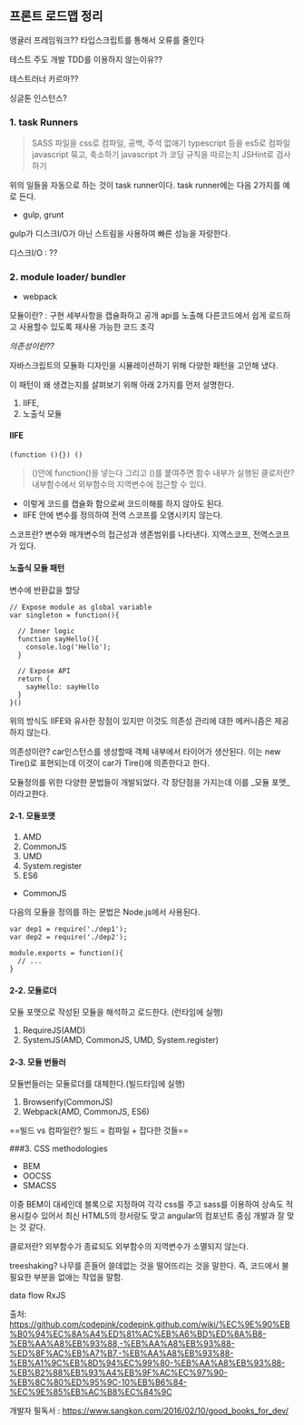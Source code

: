 ## 프론트 로드맵 정리

앵귤러 프레임워크??
타입스크립트를 통해서 오류를 줄인다

테스트 주도 개발 TDD를 이용하지 않는이유??

테스트러너 카르마??

싱글톤 인스턴스?

### 1. task Runners
> SASS 파일을 css로 컴파일, 공백, 주석 없애기
> typescript 등을 es5로 컴파일
> javascript 묶고, 축소하기
> javascript 가 코딩 규칙을 따르는지 JSHint로 검사하기
> 

위의 일들을 자동으로 하는 것이 task runner이다. task runner에는 다음 2가지를 예로 든다.

- gulp, grunt 

gulp가 디스크I/O가 아닌 스트림을 사용하여 빠른 성능을 자랑한다.

디스크I/O : ??

### 2. module loader/ bundler
- webpack

모듈이란? : 구현 세부사항을 캡슐화하고 공개 api를 노출해 다른코드에서 쉽게 로드하고 사용할수 있도록 재사용 가능한 코드 조각

_의존성이란??_


자바스크립트의 모듈화 디자인을 시뮬레이션하기 위해 다양한 패턴을 고안해 냈다. 

이 패턴이 왜 생겼는지를 살펴보기 위해 아래 2가지를 먼저 설명한다.

1. IIFE,
2. 노출식 모듈

#### IIFE

```
(function (){}) () 
```

> ()안에 function()을 넣는다 그리고 ()를 붙여주면 함수 내부가 실행된
클로저란? 내부함수에서 외부함수의 지역변수에 접근할 수 있다.

- 이렇게 코드를 캡슐화 함으로써 코드이해를 하지 않아도 된다. 
- IIFE 안에 변수를 정의하여 전역 스코프를 오염시키지 않는다.

스코프란? 변수와 매개변수의 접근성과 생존범위를 나타낸다. 지역스코프, 전역스코프가 있다.

#### 노출식 모듈 패턴

변수에 반환값을 할당

```
// Expose module as global variable
var singleton = function(){

  // Inner logic
  function sayHello(){
    console.log('Hello');
  }

  // Expose API
  return {
    sayHello: sayHello
  }
}()
```

위의 방식도 IIFE와 유사한 장점이 있지만 이것도 의존성 관리에 대한 메커니즘은 제공하지 않는다.

의존성이란? car인스턴스를 생성할때 객체 내부에서 타이어가 생산된다. 이는 new Tire()로 표현되는데 이것이 car가 Tire()에 의존한다고 한다.

모듈정의를 위한 다양한 문법들이 개발되었다. 각 장단점을 가지는데 이를 _모듈 포맷_이라고한다.

#### 2-1. 모듈포맷
1. AMD
2. CommonJS
3. UMD
4. System.register
5. ES6

- CommonJS

다음의 모듈을 정의를 하는 문법은 Node.js에서 사용된다.

```
var dep1 = require('./dep1');  
var dep2 = require('./dep2');

module.exports = function(){  
  // ...
}
```

#### 2-2. 모듈로더
모듈 포맷으로 작성된 모듈을 해석하고 로드한다.
(런타임에 실행)

1. RequireJS(AMD)
2. SystemJS(AMD, CommonJS, UMD, System.register)

#### 2-3. 모듈 번들러
모듈번들러는 모듈로더를 대체한다.(빌드타임에 실행)

1. Browserify(CommonJS)
2. Webpack(AMD, CommonJS, ES6)

==빌드 vs 컴파일란?
빌드 = 컴파일 + 잡다한 것들==


###3. CSS methodologies
- BEM
- OOCSS
- SMACSS

이중 BEM이 대세인데 블록으로 지정하여 각각 css를 주고 sass를 이용하여 상속도 적용시킬수 있어서 최신 HTML5의 정서랑도 맞고 angular의 컴포넌트 중심 개발과 잘 맞는 것 같다.

클로저란? 외부함수가 종료되도 외부함수의 지역변수가 소멸되지 않는다.


treeshaking? 나무를 흔들어 쓸데없는 것을 떨어뜨리는 것을 말한다. 즉, 코드에서 불필요한 부분을 없애는 작업을 말함.

data flow RxJS

출처: https://github.com/codepink/codepink.github.com/wiki/%EC%9E%90%EB%B0%94%EC%8A%A4%ED%81%AC%EB%A6%BD%ED%8A%B8-%EB%AA%A8%EB%93%88,-%EB%AA%A8%EB%93%88-%ED%8F%AC%EB%A7%B7,-%EB%AA%A8%EB%93%88-%EB%A1%9C%EB%8D%94%EC%99%80-%EB%AA%A8%EB%93%88-%EB%B2%88%EB%93%A4%EB%9F%AC%EC%97%90-%EB%8C%80%ED%95%9C-10%EB%B6%84-%EC%9E%85%EB%AC%B8%EC%84%9C


개발자 필독서 : https://www.sangkon.com/2016/02/10/good_books_for_dev/